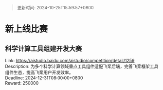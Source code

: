 > 更新时间: 2024-10-25T15:59:57+0800 

# 新上线比赛


## 科学计算工具组建开发大赛
Link: https://aistudio.baidu.com/aistudio/competition/detail/1259  
Description: 为多个科学计算领域重点工具组件适配飞桨后端，完善飞桨框架工具组件生态，提高飞桨用户开发效率。  
Deadline: 2024-12-31T08:00:00+0800  
Reward: 250000  

